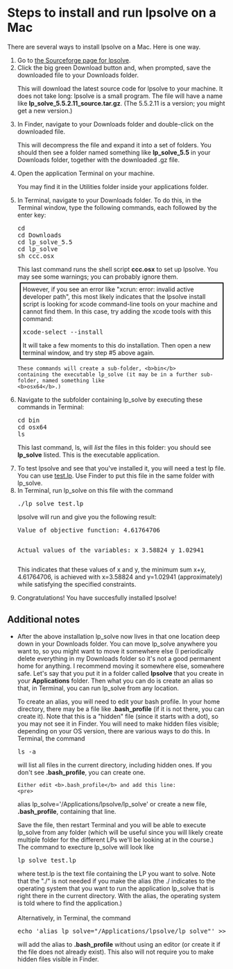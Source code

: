 <html>
<body>
<h1>Steps to install and run lpsolve on a Mac</h1>
<p>
There are several ways to install lpsolve on a Mac.  Here is one way.
</p>

<ol>
<li>Go to <a href="https://sourceforge.net/projects/lpsolve/">the Sourceforge page for lpsolve</a>.
</li>
<li>Click the big green Download button and, when prompted, save the downloaded file to your Downloads folder.
	<p style="font-weight:normal;">This will download the latest source code for lpsolve
	to your machine.  It does not take long: lpsolve is a small program.
	The file will have a name like <b>lp_solve_5.5.2.11_source.tar.gz</b>.
	(The 5.5.2.11 is a version; you might get a new version.)
</p>
</li>
<li>In Finder, navigate to your Downloads folder and double-click on the downloaded file.
	<p style="font-weight:normal;">This will decompress the file and expand it into a set of folders.
	You should then see a folder named something like <b>lp_solve_5.5</b> in your Downloads folder,
together with the downloaded .gz file.</p>
<li>Open the application Terminal on your machine.
	<p style="font-weight:normal;">You may find it in the Utilities folder
	inside your applications folder.</p>
</li>
<li>In Terminal, navigate to your Downloads folder.  To do this, in the Terminal window,
	type the following commands, each followed by the enter key:
<pre>
cd
cd Downloads
cd lp_solve_5.5
cd lp_solve
sh ccc.osx
</li>
</pre>
This last command runs the shell script <b>ccc.osx</b> to set
	up lpsolve.  You may see some warnings; you can probably ignore them.

<div style="border: 2px black; border-style:solid; padding: 5px; margin: 5px;">
However, if you see an error like "xcrun: error: invalid active developer path",
this most likely indicates that the lpsolve install script is looking for xcode command-line
tools on your machine and cannot find them.  In this case, try adding the xcode tools with this command:
<pre>xcode-select --install</pre>
 It will take a few moments to this do installation.  Then open a new terminal window, and try step #5 above again.
 </div>

	These commands will create a sub-folder, <b>bin</b>
	containing the executable lp_solve (it may be in a further sub-folder, named something like
	<b>osx64</b>.)
</li>
<li>Navigate to the subfolder containing lp_solve by executing these commands in Terminal:
<pre>
cd bin
cd osx64
ls
</pre>
	<p style="font-weight:normal">This last command, ls, will <i>list</i> the files
		in this folder: you should see <b>lp_solve</b> listed.  This is the
		executable application.
</p>
</li>
<li>To test lpsolve and see that you've installed it, you will need a test lp file.
	You can use <a href="test.lp">test.lp</a>.  Use Finder to put this file in the same
	folder with lp_solve.
</li>
<li>In Terminal, run lp_solve on this file with the command
<pre>
./lp_solve test.lp
</pre>
lpsolve will run and give you the following result:
<pre>
Value of objective function: 4.61764706

Actual values of the variables:
x                         3.58824
y                         1.02941
</pre>
<p style="font-weight: normal">This indicates that these values of x and y, the
	minimum sum x+y, 4.61764706, is achieved with x=3.58824 and y=1.02941 (approximately)
	while satisfying the specified constraints.
</p>
</li>
<li>Congratulations! You have succesfully installed lpsolve!
</li>
</ol>
<h2>Additional notes</h2>
<ul>
<li style="font-weight:normal;">After the above installation lp_solve now lives in
	that one location deep down in your Downloads folder.  You can move lp_solve
	anywhere you want to, so you might want to move it somewhere else (I periodically
	delete everything in my Downloads folder so it's not a good permanent home for
	anything.  I recommend moving it somewhere else, somewhere safe.
	Let's say that you put it in a folder called <b>lpsolve</b> that you create in your <b>Applications</b> folder.
	Then what you can do is create an alias so that, in Terminal, you can run lp_solve from any location.
    </p>
    <p>
  To create an alias, you will need to edit your bash profile.
	In your home directory, there may be a file like <b>.bash_profile</b> (if it is not there, you can create it).
    Note that this
	is a "hidden" file (since it starts with a dot), so you may not see it in Finder.
	You will need to make hidden files visible; depending on your OS version, there are
	various ways to do this.  In Terminal, the command
    <pre>ls -a</pre>
    will list all files in the current directory, including hidden ones.
    If you don't see <b>.bash_profile</b>, you can create one.

	Either edit <b>.bash_profile</b> and add this line:
	<pre>
alias lp_solve='/Applications/lpsolve/lp_solve'
</pre>
or create a new file, <b>.bash_profile</b>, containing that line.
</p>
<p>
	Save the file, then restart Terminal and you will be able to execute lp_solve from any folder
	(which will be useful since you will likely create multiple folder for the different
	LPs we'll be looking at in the course.) The command to execture lp_solve will look like
<pre>
lp_solve test.lp
</pre>
where test.lp is the text file containing the LP you want to solve.
	Note that the "./" is not needed if you make the alias (the ./ indicates to the operating
	system that you want to run the application lp_solve that is right there in the current
	directory.   With the alias, the operating system is told where to find the application.)
	<br>
	<br>
	Alternatively, in Terminal, the command
<pre>
echo 'alias lp_solve="/Applications/lpsolve/lp_solve"' >> .bash-profile
</pre>
will add the alias to <b>.bash_profile</b> without using an editor (or create it if the file does not already exist).
This also will not require you to make hidden files visible in Finder.
</li>

</ul>


<!--
<h1>Latest OSX version</h1>
<p style="font-size: 20px; font-weight:bold; color:#ff0000;">
	Homebrew appears to not be working with lpsolve.  Please use the instructions
	further down the page ("Older OSX version").
</p>
<div style="background-color:#777777";>

<p>
If you are running the latest OS, you should install lpsolve using
<a href="https://brew.sh/">HomeBrew</a>, which is a very useful tool in itself.
Once you have installed Homebrew, you can install lpsolve with the commands
</p>
<pre>
brew tap brewsci/science
brew install lp_solve
</pre>

executed one at a time on the command line in Terminal.
</p>
<p>Then follow these steps to run lpsolve.</p>
<ol>
<li>Get or make an LP file.</li>
<p>
We need an LP to feed to lpsolve.
</p>
<p>I strongly recommend getting a dedicated text-editor.
You can read about many free ones <a href="https://en.wikipedia.org/wiki/Category:Free_text_editors">here</a>.
I use <a href="https://en.wikipedia.org/wiki/BBEdit">BBedit</a>,
which is free, though it occasionally asks you to "upgrade", which costs money.
I've been using it for free to 20 years or more.  There are many totally free, open source editors you could use.
</p>
<p>In a text editor, create an LP in lpsolve format.  Here is what that might look like (I just made up this LP):
<pre>
min: x+y;
3*x+5*y>=12;
7*x+y>=15;
</pre>
<p>
Save this somewhere, like your Desktop.  I saved it as <i>test.lp</i>.
I use the .lp suffix just to remind me that it is a file for lpsolve; you could use the more generic .txt.
</p>
<li>Run lpsolve on your LP</li>
To do this, change directory (cd) to where you save test.lp, and then execute the command:
<pre>lp_solve test.lp</pre>
</p>
<p>
The result will look like this:
</p>
<img src="img/lpsolveLatestOSX.png">
<p>This shows us that lpsolve solved the LP, and printed out the solution, both the
value of the objective function and the value of x and y at the solution.</p>

</ol>

</div>


<h1>Older OSX version</h1>

<p>
If you have an older OSX or you do not want to install Homebrew, try these steps.
<p>

<ol>
<li>Download lpsolve.</li>
<p>If you click on the big green "Download" button
<a href="https://sourceforge.net/projects/lpsolve/">on this page</a>,
you will download lpsolve.
<img src="img/sourceForge.png">

The download will take very little time: it is a small program.
</p>

<li>Go to your Downloads folder and uncompress/unarchive lpsolve.</li>
<p>
You should see a file with a name like
<pre>lp_solve_5.5.2.5_exe_osx32.tar.gz</pre>
If you double-click on this, you will uncompress and unarchive it, and you
should see a folder named
something like <pre>lp_solve_5.5.2.5_exe_osx32</pre>
The folder may already be there, so you don't need to double-click on the gz file.
</p>

<li>Open Terminal</li>
<p>Terminal is an application.  You can find it in the Utilities sub-folder of
your Applications folder.  You will get a "terminal window", like this
(your colors and text may be different):
<img src="img/terminal1.png">
</p>

<li>Navigate to the lpsolve folder in your Downloads folder.</li>
<p>
You need to use the linux command cd to "change directory" to the
lpsolve folder.  When you start Terminal, you start in the directory
(directory and folder mean the same thing)
above your Downloads folder, so you need to "cd" to you Downloads
folder, then "cd" to you lpsolve folder.  Here's what that looks like
in Terminal:
<img src="img/terminal2.png"><br>

At this point, if you execute the "ls" command, you will see a
<i>list</i> of the contents of the current folder:<br>

<img src="img/terminal3.png">

<br>
Notice that these are the same files that you see if you open this folder in Finder.
</p>

<li>Get or make an LP file.</li>
<p>
We need an LP to feed to lpsolve.
</p>
<p>I strongly recommend getting a dedicated text-editor.
You can read about many free ones <a href="https://en.wikipedia.org/wiki/Category:Free_text_editors">here</a>.
I use <a href="https://en.wikipedia.org/wiki/BBEdit">BBedit</a>,
which is free, though it occasionally asks you to "upgrade", which costs money.
I've been using it for free to 20 years or more.  There are many totally free, open source editors you could use.
</p>
<p>In a text editor, create an LP in lpsolve format.  Here is what that might look like (I just made up this LP):
<pre>
min: x+y;
3*x+5*y>=12;
7*x+y>=15;
</pre>
<p>
Save this in the directory with lpsolve.  I saved it as <i>test.lp</i>.
I use the .lp suffix just to remind me that it is a file for lpsolve; you could use the more generic .txt.
</p>
<li>Run lpsolve on your LP</li>
To do this, execute the command:
<pre>./lp_solve test.lp</pre>
</p>
<p>
The result will look like this:
</p>
<img src="img/terminal4.png">
<p>This shows us that lpsolve solved the LP, and printed out the solution, both the
value of the objective function and the value of x and y at the solution.</p>
-->
</body>
</html>

